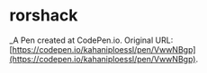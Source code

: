 # rorshack
 _A Pen created at CodePen.io. Original URL: [https://codepen.io/kahaniploessl/pen/VwwNBgp](https://codepen.io/kahaniploessl/pen/VwwNBgp).

 